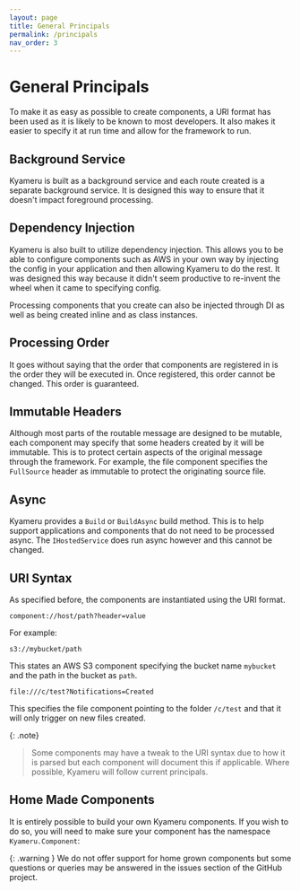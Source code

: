 ```yaml
---
layout: page
title: General Principals
permalink: /principals
nav_order: 3
---
```


# General Principals

To make it as easy as possible to create components, a URI format has been used as it is likely to be known to most developers. It also makes it easier to specify it at run time and allow for the framework to run.

## Background Service

Kyameru is built as a background service and each route created is a separate background service. It is designed this way to ensure that it doesn't impact foreground processing.

## Dependency Injection

Kyameru is also built to utilize dependency injection. This allows you to be able to configure components such as AWS in your own way by injecting the config in your application and then allowing Kyameru to do the rest. It was designed this way because it didn't seem productive to re-invent the wheel when it came to specifying config.

Processing components that you create can also be injected through DI as well as being created inline and as class instances.

## Processing Order

It goes without saying that the order that components are registered in is the order they will be executed in. Once registered, this order cannot be changed. This order is guaranteed.

## Immutable Headers

Although most parts of the routable message are designed to be mutable, each component may specify that some headers created by it will be immutable. This is to protect certain aspects of the original message through the framework. For example, the file component specifies the `FullSource` header as immutable to protect the originating source file.

## Async

Kyameru provides a `Build` or `BuildAsync` build method. This is to help support applications and components that do not need to be processed async. The `IHostedService` does run async however and this cannot be changed.

## URI Syntax

As specified before, the components are instantiated using the URI format.

```
component://host/path?header=value
```

For example:

```
s3://mybucket/path
```
This states an AWS S3 component specifying the bucket name `mybucket` and the path in the bucket as `path`.


```
file:///c/test?Notifications=Created
```

This specifies the file component pointing to the folder `/c/test` and that it will only trigger on new files created.

{: .note}
> Some components may have a tweak to the URI syntax due to how it is parsed but each component will document this if applicable. Where possible, Kyameru will follow current principals.

## Home Made Components

It is entirely possible to build your own Kyameru components. If you wish to do so, you will need to make sure your component has the namespace `Kyameru.Component`:

{: .warning }
We do not offer support for home grown components but some questions or queries may be answered in the issues section of the GitHub project.